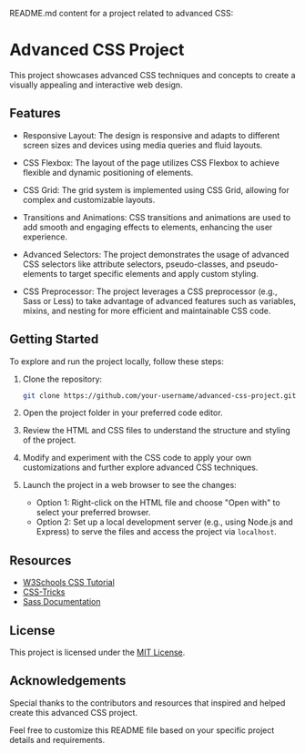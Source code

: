 README.md content for a project related to advanced CSS:

# Advanced CSS Project

This project showcases advanced CSS techniques and concepts to create a visually appealing and interactive web design.

## Features

- Responsive Layout: The design is responsive and adapts to different screen sizes and devices using media queries and fluid layouts.

- CSS Flexbox: The layout of the page utilizes CSS Flexbox to achieve flexible and dynamic positioning of elements.

- CSS Grid: The grid system is implemented using CSS Grid, allowing for complex and customizable layouts.

- Transitions and Animations: CSS transitions and animations are used to add smooth and engaging effects to elements, enhancing the user experience.

- Advanced Selectors: The project demonstrates the usage of advanced CSS selectors like attribute selectors, pseudo-classes, and pseudo-elements to target specific elements and apply custom styling.

- CSS Preprocessor: The project leverages a CSS preprocessor (e.g., Sass or Less) to take advantage of advanced features such as variables, mixins, and nesting for more efficient and maintainable CSS code.

## Getting Started

To explore and run the project locally, follow these steps:

1. Clone the repository:

   ```bash
   git clone https://github.com/your-username/advanced-css-project.git
   ```

2. Open the project folder in your preferred code editor.

3. Review the HTML and CSS files to understand the structure and styling of the project.

4. Modify and experiment with the CSS code to apply your own customizations and further explore advanced CSS techniques.

5. Launch the project in a web browser to see the changes:

   - Option 1: Right-click on the HTML file and choose "Open with" to select your preferred browser.
   - Option 2: Set up a local development server (e.g., using Node.js and Express) to serve the files and access the project via `localhost`.

## Resources

- [W3Schools CSS Tutorial](https://www.w3schools.com/css/)
- [CSS-Tricks](https://css-tricks.com/)
- [Sass Documentation](https://sass-lang.com/documentation)

## License

This project is licensed under the [MIT License](LICENSE).

## Acknowledgements

Special thanks to the contributors and resources that inspired and helped create this advanced CSS project.

Feel free to customize this README file based on your specific project details and requirements.